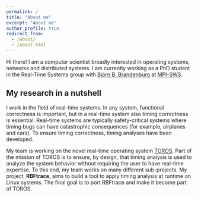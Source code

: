 ```yaml
---
permalink: /
title: "About me"
excerpt: "About me"
author_profile: true
redirect_from: 
  - /about/
  - /about.html
---
```


Hi there! I am a computer scientist broadly interested in operating systems, networks and distributed systems. I am currently working as a PhD student in the Real-Time Systems group with [Björn B. Brandenburg](https://people.mpi-sws.org/~bbb/) at [MPI-SWS](https://www.mpi-sws.org/).

My research in a nutshell
------

I work in the field of real-time systems. In any system, functional correctness is important, but in a real-time system also timing correctness is essential. Real-time systems are typically safety-critical systems where timing bugs can have catastrophic consequences (for example, airplanes and cars). To ensure timing correctness, timing analyses have been developed.

My team is working on the novel real-time operating system [TOROS](https://toros.mpi-sws.org/). Part of the mission of TOROS is to ensure, by design, that timing analysis is used to analyze the system behavior without requiring the user to have real-time expertise. To this end, my team works on many different sub-projects. My project, **RBFtrace**, aims to build a tool to apply timing analysis at runtime on Linux systems. The final goal is to port RBFtrace and make it become part of TOROS.
